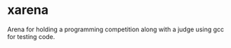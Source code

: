xarena
======

Arena for holding a programming competition along with a judge using gcc for testing code.
